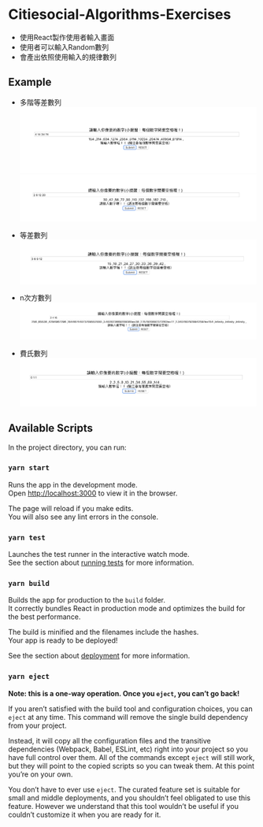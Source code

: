 # Citiesocial-Algorithms-Exercises

- 使用React製作使用者輸入畫面
- 使用者可以輸入Random數列
- 會產出依照使用輸入的規律數列

## Example

- 多階等差數列
![image](https://github.com/libterty/Citiesocial-Algorithms-Exercises/blob/master/assets/img/多階等差數列.png)
![image](https://github.com/libterty/Citiesocial-Algorithms-Exercises/blob/master/assets/img/多階等差數列2.png)

- 等差數列
![image](https://github.com/libterty/Citiesocial-Algorithms-Exercises/blob/master/assets/img/等差數列.png)

- n次方數列
![image](https://github.com/libterty/Citiesocial-Algorithms-Exercises/blob/master/assets/img/等比數列.png)

- 費氏數列
![image](https://github.com/libterty/Citiesocial-Algorithms-Exercises/blob/master/assets/img/費式數列.png)

## Available Scripts

In the project directory, you can run:

### `yarn start`

Runs the app in the development mode.<br />
Open [http://localhost:3000](http://localhost:3000) to view it in the browser.

The page will reload if you make edits.<br />
You will also see any lint errors in the console.

### `yarn test`

Launches the test runner in the interactive watch mode.<br />
See the section about [running tests](https://facebook.github.io/create-react-app/docs/running-tests) for more information.

### `yarn build`

Builds the app for production to the `build` folder.<br />
It correctly bundles React in production mode and optimizes the build for the best performance.

The build is minified and the filenames include the hashes.<br />
Your app is ready to be deployed!

See the section about [deployment](https://facebook.github.io/create-react-app/docs/deployment) for more information.

### `yarn eject`

**Note: this is a one-way operation. Once you `eject`, you can’t go back!**

If you aren’t satisfied with the build tool and configuration choices, you can `eject` at any time. This command will remove the single build dependency from your project.

Instead, it will copy all the configuration files and the transitive dependencies (Webpack, Babel, ESLint, etc) right into your project so you have full control over them. All of the commands except `eject` will still work, but they will point to the copied scripts so you can tweak them. At this point you’re on your own.

You don’t have to ever use `eject`. The curated feature set is suitable for small and middle deployments, and you shouldn’t feel obligated to use this feature. However we understand that this tool wouldn’t be useful if you couldn’t customize it when you are ready for it.
